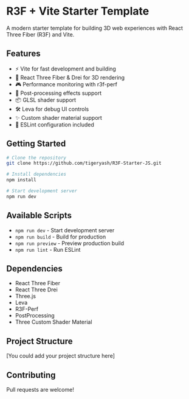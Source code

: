 # R3F + Vite Starter Template

A modern starter template for building 3D web experiences with React Three Fiber (R3F) and Vite.

## Features
- ⚡️ Vite for fast development and building
- 🎨 React Three Fiber & Drei for 3D rendering
- 🎮 Performance monitoring with r3f-perf
- 🎯 Post-processing effects support
- 📦 GLSL shader support
- 🛠 Leva for debug UI controls
- ✨ Custom shader material support
- 🔧 ESLint configuration included

## Getting Started

```bash
# Clone the repository
git clone https://github.com/tigeryash/R3F-Starter-JS.git

# Install dependencies
npm install

# Start development server
npm run dev
```

## Available Scripts
- `npm run dev` - Start development server
- `npm run build` - Build for production
- `npm run preview` - Preview production build
- `npm run lint` - Run ESLint

## Dependencies
- React Three Fiber
- React Three Drei
- Three.js
- Leva
- R3F-Perf
- PostProcessing
- Three Custom Shader Material

## Project Structure
[You could add your project structure here]

## Contributing
Pull requests are welcome!
